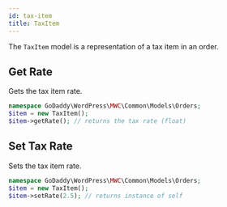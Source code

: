```yaml
---
id: tax-item
title: TaxItem
---
```


The `TaxItem` model is a representation of a tax item in an order.

## Get Rate

Gets the tax item rate.

```php
namespace GoDaddy\WordPress\MWC\Common\Models\Orders;
$item = new TaxItem();
$item->getRate(); // returns the tax rate (float)
```

## Set Tax Rate

Sets the tax item rate.

```php
namespace GoDaddy\WordPress\MWC\Common\Models\Orders;
$item = new TaxItem();
$item->setRate(2.5); // returns instance of self
```